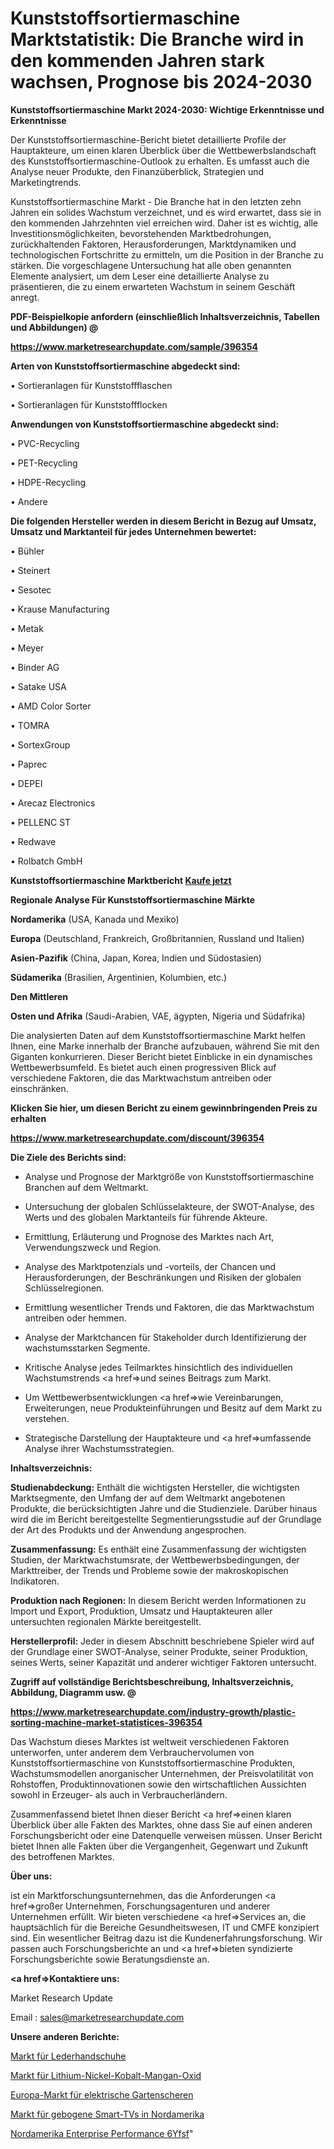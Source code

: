 # Kunststoffsortiermaschine Marktstatistik: Die Branche wird in den kommenden Jahren stark wachsen, Prognose bis 2024-2030

<strong>Kunststoffsortiermaschine Markt 2024-2030: Wichtige Erkenntnisse und Erkenntnisse</strong>

Der Kunststoffsortiermaschine-Bericht bietet detaillierte Profile der Hauptakteure, um einen klaren Überblick über die Wettbewerbslandschaft des Kunststoffsortiermaschine-Outlook zu erhalten. Es umfasst auch die Analyse neuer Produkte, den Finanzüberblick, Strategien und Marketingtrends.

Kunststoffsortiermaschine Markt - Die Branche hat in den letzten zehn Jahren ein solides Wachstum verzeichnet, und es wird erwartet, dass sie in den kommenden Jahrzehnten viel erreichen wird. Daher ist es wichtig, alle Investitionsmöglichkeiten, bevorstehenden Marktbedrohungen, zurückhaltenden Faktoren, Herausforderungen, Marktdynamiken und technologischen Fortschritte zu ermitteln, um die Position in der Branche zu stärken. Die vorgeschlagene Untersuchung hat alle oben genannten Elemente analysiert, um dem Leser eine detaillierte Analyse zu präsentieren, die zu einem erwarteten Wachstum in seinem Geschäft anregt.



<strong><b>PDF-Beispielkopie anfordern (einschließlich Inhaltsverzeichnis, Tabellen und Abbildungen) @ </b></strong>

<strong><a href=https://www.marketresearchupdate.com/sample/396354>

<strong>https://www.marketresearchupdate.com/sample/396354</u></a></strong></strong>



<strong>Arten von Kunststoffsortiermaschine abgedeckt sind:</strong>

• Sortieranlagen für Kunststoffflaschen

• Sortieranlagen für Kunststoffflocken



<strong>Anwendungen von Kunststoffsortiermaschine abgedeckt sind:</strong>

• PVC-Recycling

• PET-Recycling

• HDPE-Recycling

• Andere



<strong>Die folgenden Hersteller werden in diesem Bericht in Bezug auf Umsatz, Umsatz und Marktanteil für jedes Unternehmen bewertet:</strong>

• Bühler

• Steinert

• Sesotec

• Krause Manufacturing

• Metak

• Meyer

• Binder AG

• Satake USA

• AMD Color Sorter

• TOMRA

• SortexGroup

• Paprec

• DEPEI

• Arecaz Electronics

• PELLENC ST

• Redwave

• Rolbatch GmbH



<strong>Kunststoffsortiermaschine Marktbericht <a href=https://www.marketresearchupdate.com/buynow/396354>Kaufe jetzt</a></strong>



<strong>Regionale Analyse Für Kunststoffsortiermaschine Märkte</strong>



<strong>Nordamerika</strong> (USA, Kanada und Mexiko)



<strong>Europa</strong> (Deutschland, Frankreich, Großbritannien, Russland und Italien)



<strong>Asien-Pazifik</strong> (China, Japan, Korea, Indien und Südostasien)



<strong>Südamerika</strong> (Brasilien, Argentinien, Kolumbien, etc.)



<strong>Den Mittleren</strong> 

<strong>Osten und Afrika</strong> (Saudi-Arabien, VAE, ägypten, Nigeria und Südafrika)

Die analysierten Daten auf dem Kunststoffsortiermaschine Markt helfen Ihnen, eine Marke innerhalb der Branche aufzubauen, während Sie mit den Giganten konkurrieren. Dieser Bericht bietet Einblicke in ein dynamisches Wettbewerbsumfeld. Es bietet auch einen progressiven Blick auf verschiedene Faktoren, die das Marktwachstum antreiben oder einschränken.



<strong>Klicken Sie hier, um diesen Bericht zu einem gewinnbringenden Preis zu erhalten
</strong>

<strong><a href=https://www.marketresearchupdate.com/discount/396354>https://www.marketresearchupdate.com/discount/396354</b></u></strong></a>



<strong>Die Ziele des Berichts sind:</strong>

- Analyse und Prognose der Marktgröße von Kunststoffsortiermaschine Branchen auf dem Weltmarkt.

- Untersuchung der globalen Schlüsselakteure, der SWOT-Analyse, des Werts und des globalen Marktanteils für führende Akteure.

- Ermittlung, Erläuterung und Prognose des Marktes nach Art, Verwendungszweck und Region.

- Analyse des Marktpotenzials und -vorteils, der Chancen und Herausforderungen, der Beschränkungen und Risiken der globalen Schlüsselregionen.

- Ermittlung wesentlicher Trends und Faktoren, die das Marktwachstum antreiben oder hemmen.

- Analyse der Marktchancen für Stakeholder durch Identifizierung der wachstumsstarken Segmente.

- Kritische Analyse jedes Teilmarktes hinsichtlich des individuellen Wachstumstrends <a href=>und</a> seines Beitrags zum Markt.

- Um Wettbewerbsentwicklungen <a href=>wie</a> Vereinbarungen, Erweiterungen, neue Produkteinführungen und Besitz auf dem Markt zu verstehen.

- Strategische Darstellung der Hauptakteure und <a href=>umfas</a>sende Analyse ihrer Wachstumsstrategien.



<strong>Inhaltsverzeichnis:</strong>



<strong>Studienabdeckung:</strong> Enthält die wichtigsten Hersteller, die wichtigsten Marktsegmente, den Umfang der auf dem Weltmarkt angebotenen Produkte, die berücksichtigten Jahre und die Studienziele. Darüber hinaus wird die im Bericht bereitgestellte Segmentierungsstudie auf der Grundlage der Art des Produkts und der Anwendung angesprochen.



<strong>Zusammenfassung:</strong> Es enthält eine Zusammenfassung der wichtigsten Studien, der Marktwachstumsrate, der Wettbewerbsbedingungen, der Markttreiber, der Trends und Probleme sowie der makroskopischen Indikatoren.



<strong>Produktion nach Regionen:</strong> In diesem Bericht werden Informationen zu Import und Export, Produktion, Umsatz und Hauptakteuren aller untersuchten regionalen Märkte bereitgestellt.



<strong>Herstellerprofil:</strong> Jeder in diesem Abschnitt beschriebene Spieler wird auf der Grundlage einer SWOT-Analyse, seiner Produkte, seiner Produktion, seines Werts, seiner Kapazität und anderer wichtiger Faktoren untersucht.



<strong><b>Zugriff auf vollständige Berichtsbeschreibung, Inhaltsverzeichnis, Abbildung, Diagramm usw. @ </b></strong>

<strong><a href=https://www.marketresearchupdate.com/industry-growth/plastic-sorting-machine-market-statistices-396354>https://www.marketresearchupdate.com/industry-growth/plastic-sorting-machine-market-statistices-396354</a></strong>

Das Wachstum dieses Marktes ist weltweit verschiedenen Faktoren unterworfen, unter anderem dem Verbrauchervolumen von Kunststoffsortiermaschine von Kunststoffsortiermaschine Produkten, Wachstumsmodellen anorganischer Unternehmen, der Preisvolatilität von Rohstoffen, Produktinnovationen sowie den wirtschaftlichen Aussichten sowohl in Erzeuger- als auch in Verbraucherländern.

Zusammenfassend bietet Ihnen dieser Bericht <a href=>einen</a> klaren Überblick über alle Fakten des Marktes, ohne dass Sie auf einen anderen Forschungsbericht oder eine Datenquelle verweisen müssen. Unser Bericht bietet Ihnen alle Fakten über die Vergangenheit, Gegenwart und Zukunft des betroffenen Marktes.



<strong>Über uns:</strong>

 ist ein Marktforschungsunternehmen, das die Anforderungen <a href=>großer</a> Unternehmen, Forschungsagenturen und anderer Unternehmen erfüllt. Wir bieten verschiedene <a href=>Services</a> an, die hauptsächlich für die Bereiche Gesundheitswesen, IT und CMFE konzipiert sind. Ein wesentlicher Beitrag dazu ist die Kundenerfahrungsforschung. Wir passen auch Forschungsberichte an und <a href=>bieten</a> syndizierte Forschungsberichte sowie Beratungsdienste an.



<strong><a href=>Kontaktiere uns:</a></strong>

Market Research Update

Email : sales@marketresearchupdate.com



<strong>Unsere anderen Berichte:</strong>

<a href=https://www.linkedin.com/pulse/leather-gloves-market-trends-2023-key-takeaways>Markt für Lederhandschuhe</a>

<a href=https://www.linkedin.com/pulse/lithium-nickel-cobalt-manganese-oxide-market-2f>Markt für Lithium-Nickel-Kobalt-Mangan-Oxid</a>

<a href=https://www.linkedin.com/pulse/europe-electric-pruning-shears-market>Europa-Markt für elektrische Gartenscheren</a>

<a href=https://www.linkedin.com/pulse/north-america-curved-smart-tv-market-2023-2030-coverage>Markt für gebogene Smart-TVs in Nordamerika</a>

<a href=https://www.linkedin.com/pulse/north-america-enterprise-performance-6yfsf/>Nordamerika Enterprise Performance 6Yfsf</a>"
